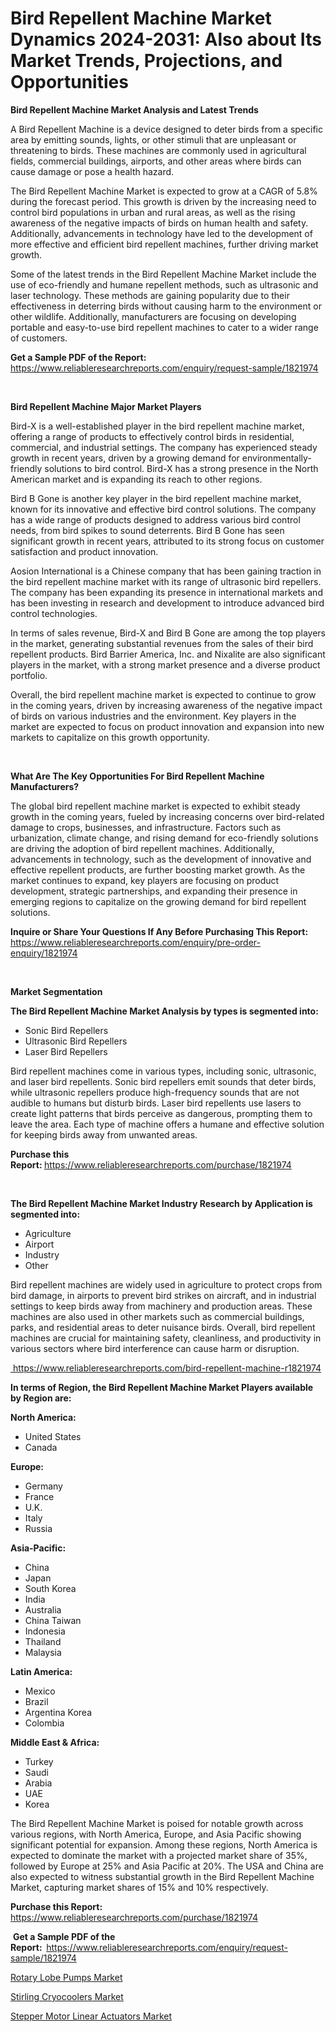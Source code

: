 <p><h1>Bird Repellent Machine Market Dynamics 2024-2031: Also about Its Market Trends, Projections, and Opportunities</h1></p><p><strong>Bird Repellent Machine Market Analysis and Latest Trends</strong></p>
<p><p>A Bird Repellent Machine is a device designed to deter birds from a specific area by emitting sounds, lights, or other stimuli that are unpleasant or threatening to birds. These machines are commonly used in agricultural fields, commercial buildings, airports, and other areas where birds can cause damage or pose a health hazard.</p><p>The Bird Repellent Machine Market is expected to grow at a CAGR of 5.8% during the forecast period. This growth is driven by the increasing need to control bird populations in urban and rural areas, as well as the rising awareness of the negative impacts of birds on human health and safety. Additionally, advancements in technology have led to the development of more effective and efficient bird repellent machines, further driving market growth.</p><p>Some of the latest trends in the Bird Repellent Machine Market include the use of eco-friendly and humane repellent methods, such as ultrasonic and laser technology. These methods are gaining popularity due to their effectiveness in deterring birds without causing harm to the environment or other wildlife. Additionally, manufacturers are focusing on developing portable and easy-to-use bird repellent machines to cater to a wider range of customers.</p></p>
<p><strong>Get a Sample PDF of the Report:&nbsp;</strong> <a href="https://www.reliableresearchreports.com/enquiry/request-sample/1821974">https://www.reliableresearchreports.com/enquiry/request-sample/1821974</a></p>
<p>&nbsp;</p>
<p><strong>Bird Repellent Machine Major Market Players</strong></p>
<p><p>Bird-X is a well-established player in the bird repellent machine market, offering a range of products to effectively control birds in residential, commercial, and industrial settings. The company has experienced steady growth in recent years, driven by a growing demand for environmentally-friendly solutions to bird control. Bird-X has a strong presence in the North American market and is expanding its reach to other regions.</p><p>Bird B Gone is another key player in the bird repellent machine market, known for its innovative and effective bird control solutions. The company has a wide range of products designed to address various bird control needs, from bird spikes to sound deterrents. Bird B Gone has seen significant growth in recent years, attributed to its strong focus on customer satisfaction and product innovation.</p><p>Aosion International is a Chinese company that has been gaining traction in the bird repellent machine market with its range of ultrasonic bird repellers. The company has been expanding its presence in international markets and has been investing in research and development to introduce advanced bird control technologies.</p><p>In terms of sales revenue, Bird-X and Bird B Gone are among the top players in the market, generating substantial revenues from the sales of their bird repellent products. Bird Barrier America, Inc. and Nixalite are also significant players in the market, with a strong market presence and a diverse product portfolio.</p><p>Overall, the bird repellent machine market is expected to continue to grow in the coming years, driven by increasing awareness of the negative impact of birds on various industries and the environment. Key players in the market are expected to focus on product innovation and expansion into new markets to capitalize on this growth opportunity.</p></p>
<p>&nbsp;</p>
<p><strong>What Are The Key Opportunities For Bird Repellent Machine Manufacturers?</strong></p>
<p><p>The global bird repellent machine market is expected to exhibit steady growth in the coming years, fueled by increasing concerns over bird-related damage to crops, businesses, and infrastructure. Factors such as urbanization, climate change, and rising demand for eco-friendly solutions are driving the adoption of bird repellent machines. Additionally, advancements in technology, such as the development of innovative and effective repellent products, are further boosting market growth. As the market continues to expand, key players are focusing on product development, strategic partnerships, and expanding their presence in emerging regions to capitalize on the growing demand for bird repellent solutions.</p></p>
<p><strong>Inquire or Share Your Questions If Any Before Purchasing This Report:</strong> <a href="https://www.reliableresearchreports.com/enquiry/pre-order-enquiry/1821974">https://www.reliableresearchreports.com/enquiry/pre-order-enquiry/1821974</a></p>
<p>&nbsp;</p>
<p><strong>Market Segmentation</strong></p>
<p><strong>The Bird Repellent Machine Market Analysis by types is segmented into:</strong></p>
<p><ul><li>Sonic Bird Repellers</li><li>Ultrasonic Bird Repellers</li><li>Laser Bird Repellers</li></ul></p>
<p><p>Bird repellent machines come in various types, including sonic, ultrasonic, and laser bird repellents. Sonic bird repellers emit sounds that deter birds, while ultrasonic repellers produce high-frequency sounds that are not audible to humans but disturb birds. Laser bird repellents use lasers to create light patterns that birds perceive as dangerous, prompting them to leave the area. Each type of machine offers a humane and effective solution for keeping birds away from unwanted areas.</p></p>
<p><strong>Purchase this Report:&nbsp;</strong><a href="https://www.reliableresearchreports.com/purchase/1821974">https://www.reliableresearchreports.com/purchase/1821974</a></p>
<p>&nbsp;</p>
<p><strong>The Bird Repellent Machine Market Industry Research by Application is segmented into:</strong></p>
<p><ul><li>Agriculture</li><li>Airport</li><li>Industry</li><li>Other</li></ul></p>
<p><p>Bird repellent machines are widely used in agriculture to protect crops from bird damage, in airports to prevent bird strikes on aircraft, and in industrial settings to keep birds away from machinery and production areas. These machines are also used in other markets such as commercial buildings, parks, and residential areas to deter nuisance birds. Overall, bird repellent machines are crucial for maintaining safety, cleanliness, and productivity in various sectors where bird interference can cause harm or disruption.</p></p>
<p><a href="https://www.reliableresearchreports.com/bird-repellent-machine-r1821974">&nbsp;https://www.reliableresearchreports.com/bird-repellent-machine-r1821974</a></p>
<p><strong>In terms of Region, the Bird Repellent Machine Market Players available by Region are:</strong></p>
<p>
    <p> <strong> North America: </strong>
        <ul>
            <li>United States</li>
            <li>Canada</li>
        </ul>
        </p> 
    <p> <strong> Europe: </strong>
        <ul>
            <li>Germany</li>
            <li>France</li>
            <li>U.K.</li>
            <li>Italy</li>
            <li>Russia</li>
        </ul>
        </p> 
    <p> <strong> Asia-Pacific: </strong>
        <ul>
            <li>China</li>
            <li>Japan</li>
            <li>South Korea</li>
            <li>India</li>
            <li>Australia</li>
            <li>China Taiwan</li>
            <li>Indonesia</li>
            <li>Thailand</li>
            <li>Malaysia</li>
        </ul>
        </p> 
    <p> <strong> Latin America: </strong>
        <ul>
            <li>Mexico</li>
            <li>Brazil</li>
            <li>Argentina Korea</li>
            <li>Colombia</li>
        </ul>
        </p> 
    <p> <strong> Middle East & Africa: </strong>
        <ul>
            <li>Turkey</li>
            <li>Saudi</li>
            <li>Arabia</li>
            <li>UAE</li>
            <li>Korea</li>
        </ul>
    </p>
    </p>
<p><p>The Bird Repellent Machine Market is poised for notable growth across various regions, with North America, Europe, and Asia Pacific showing significant potential for expansion. Among these regions, North America is expected to dominate the market with a projected market share of 35%, followed by Europe at 25% and Asia Pacific at 20%. The USA and China are also expected to witness substantial growth in the Bird Repellent Machine Market, capturing market shares of 15% and 10% respectively.</p></p>
<p><strong>Purchase this Report: </strong><a href="https://www.reliableresearchreports.com/purchase/1821974">https://www.reliableresearchreports.com/purchase/1821974</a></p>
<p>&nbsp;<strong>Get a Sample PDF of the Report:&nbsp;&nbsp;</strong><a href="https://www.reliableresearchreports.com/enquiry/request-sample/1821974">https://www.reliableresearchreports.com/enquiry/request-sample/1821974</a></p>
<p><strong></strong></p>
<p><p><a href="https://scarlet-rocket-c63.notion.site/Rotary-Lobe-Pumps-Market-The-Key-To-Successful-Business-Strategy-Forecast-Till-2031-bf6a885a585a41a49ed6e78d7ffab85e">Rotary Lobe Pumps Market</a></p><p><a href="https://fearless-okapi-6c8.notion.site/Stirling-Cryocoolers-Market-Competitive-Analysis-Market-Trends-and-Forecast-to-2031-154f32226db04dbfab17caef57f1120a">Stirling Cryocoolers Market</a></p><p><a href="https://zircon-bluebell-299.notion.site/Stepper-Motor-Linear-Actuators-Market-Analysis-and-Sze-Forecasted-for-period-from-2024-to-2031-812dc732e5594dfab1430ccc0c9d9f04">Stepper Motor Linear Actuators Market</a></p></p>